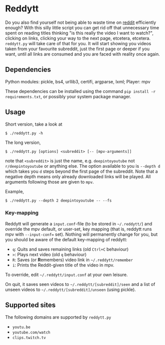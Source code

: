 # Reddytt

Do you also find yourself not being able to waste time on [reddit](https://www.reddit.com) efficiently enough? With this silly little script you can get rid off that unnecessary time spent on reading titles thinking "is this really the video I want to watch?", clicking on links, clicking your way to the next page, etcetera, etcetera. `reddytt.py` will take care of that for you. It will start showing you videos taken from your favourite subreddit, just the first page or deeper if you want, until all links are consumed and you are faced with reality once again.

## Dependencies

Python modules: pickle, bs4, urllib3, certifi, argparse, lxml; Player: mpv

These dependencies can be installed using the command `pip install -r requirements.txt`, or possibly your system package manager.

## Usage

Short version, take a look at
```
$ ./reddytt.py -h
```

The long version,
```
$ ./reddytt.py [options] <subreddit> [-- [mpv-arguments]]
```
note that `<subreddit>` is just the name, e.g. `deepintoyoutube` not `r/deepintoyoutube` or anything else. The option available to you is `--depth d` which takes you `d` steps beyond the first page of the subreddit. Note that a negative depth means only already downloaded links will be played. All arguments following those are given to `mpv`.

Example,
```
$ ./reddytt.py --depth 2 deepintoyoutube -- --fs
```

### Key-mapping

Reddytt will generate a `input.conf`-file (to be stored in `~/.reddytt/`) and override the mpv default, or user-set, key mapping (that is, reddytt runs mpv with `--input-conf=` set). Nothing will permanently change for you, but you should be aware of the default key-mapping of reddytt:

 * `q`: Quits and saves remaining links (old `Ctrl+C` behaviour)
 * `>`: Plays next video (old `q` behaviour)
 * `R`: Saves (or **R**emembers) video link in `~/.reddytt/remember`
 * `i`: Prints the Reddit-given title of the video in mpv.

To override, edit `~/.reddytt/input.conf` at your own leisure.

On quit, it saves seen videos to `~/.reddytt/[subreddit]/seen` and a list of unseen videos to `~/.reddytt/[subreddit]/unseen` (using pickle).

## Supported sites

The following domains are supported by `reddytt.py`

 * `youtu.be`
 * `youtube.com/watch`
 * `clips.twitch.tv`
